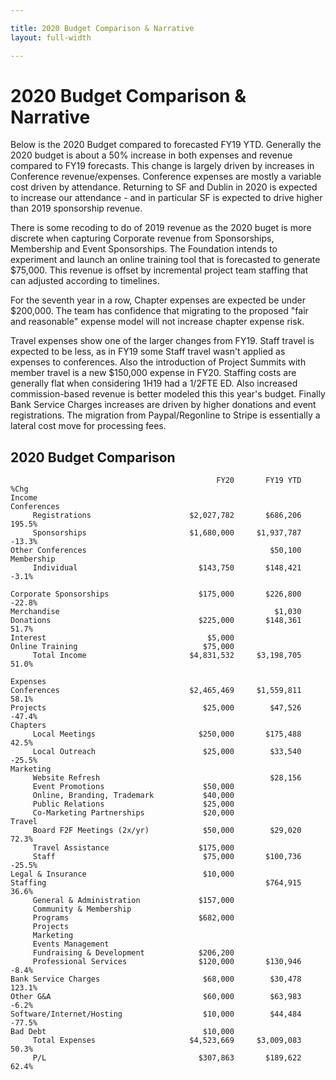 ```yaml
---

title: 2020 Budget Comparison & Narrative
layout: full-width

---
```


# 2020 Budget Comparison & Narrative

Below is the 2020 Budget compared to forecasted FY19 YTD. Generally the 2020 budget is about a 50% increase in both expenses and revenue compared to FY19 forecasts. This change is largely driven by increases in Conference revenue/expenses.  Conference expenses are mostly a variable cost driven by attendance. Returning to SF and Dublin in 2020 is expected to increase our attendance - and in particular SF is expected to drive higher than 2019 sponsorship revenue.

There is some recoding to do of 2019 revenue as the 2020 buget is more discrete when capturing Corporate revenue from Sponsorships, Membership and Event Sponsorships. The Foundation intends to experiment and launch an online training tool that is forecasted to generate $75,000. This revenue is offset by incremental project team staffing that can adjusted according to timelines.

For the seventh year in a row, Chapter expenses are expected be under $200,000. The team has confidence that migrating to the proposed "fair and reasonable" expense model will not increase chapter expense risk.

Travel expenses show one of the larger changes from FY19.  Staff travel is expected to be less, as in FY19 some Staff travel wasn't applied as expenses to conferences. Also the introduction of Project Summits with member travel is a new $150,000 expense in FY20.  Staffing costs are generally flat when considering 1H19 had a 1/2FTE ED. Also increased commission-based revenue is better modeled this this year's budget.  Finally Bank Service Charges increases are driven by higher donations and event registrations. The migration from Paypal/Regonline to Stripe is essentially a lateral cost move for processing fees.

## 2020 Budget Comparison
```
                                              FY20       FY19 YTD    %Chg
Income                                                                   
Conferences                                                              
     Registrations                      $2,027,782       $686,206  195.5%
     Sponsorships                       $1,680,000     $1,937,787  -13.3%
Other Conferences                                         $50,100        
Membership                                                               
     Individual                           $143,750       $148,421   -3.1%

Corporate Sponsorships                    $175,000       $226,800  -22.8%
Merchandise                                                $1,030        
Donations                                 $225,000       $148,361   51.7%
Interest                                    $5,000                       
Online Training                            $75,000                       
     Total Income                       $4,831,532     $3,198,705   51.0%
                                                                         
Expenses                                                                 
Conferences                             $2,465,469     $1,559,811   58.1%
Projects                                   $25,000        $47,526  -47.4%
Chapters                                                                 
     Local Meetings                       $250,000       $175,488   42.5%
     Local Outreach                        $25,000        $33,540  -25.5%
Marketing                                                                
     Website Refresh                                      $28,156        
     Event Promotions                      $50,000                       
     Online, Branding, Trademark           $40,000                       
     Public Relations                      $25,000                       
     Co-Marketing Partnerships             $20,000                       
Travel                                                                   
     Board F2F Meetings (2x/yr)            $50,000        $29,020   72.3%
     Travel Assistance                    $175,000                       
     Staff                                 $75,000       $100,736  -25.5%
Legal & Insurance                          $10,000                       
Staffing                                                 $764,915   36.6%
     General & Administration             $157,000                       
     Community & Membership                                              
     Programs                             $682,000                       
     Projects                                                            
     Marketing                                                           
     Events Management                                                   
     Fundraising & Development            $206,200                       
     Professional Services                $120,000       $130,946   -8.4%
Bank Service Charges                       $68,000        $30,478  123.1%
Other G&A                                  $60,000        $63,983   -6.2%
Software/Internet/Hosting                  $10,000        $44,484  -77.5%
Bad Debt                                   $10,000                       
     Total Expenses                     $4,523,669     $3,009,083   50.3%
     P/L                                  $307,863       $189,622   62.4%
```
